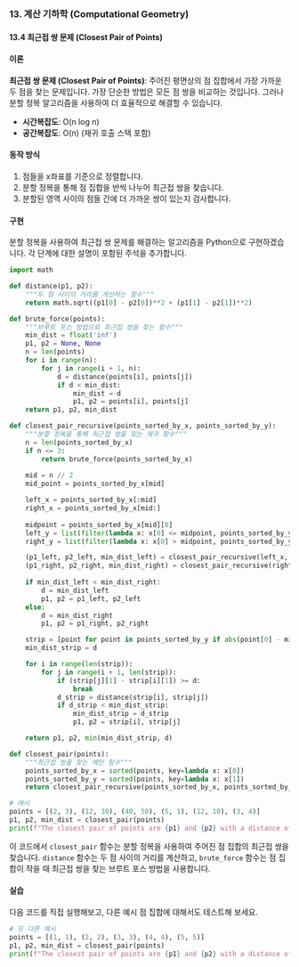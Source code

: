 ### 13. 계산 기하학 (Computational Geometry)

#### 13.4 최근접 쌍 문제 (Closest Pair of Points)

#### 이론
**최근접 쌍 문제 (Closest Pair of Points)**: 주어진 평면상의 점 집합에서 가장 가까운 두 점을 찾는 문제입니다. 가장 단순한 방법은 모든 점 쌍을 비교하는 것입니다. 그러나 분할 정복 알고리즘을 사용하여 더 효율적으로 해결할 수 있습니다.
- **시간복잡도**: O(n log n)
- **공간복잡도**: O(n) (재귀 호출 스택 포함)

#### 동작 방식
1. 점들을 x좌표를 기준으로 정렬합니다.
2. 분할 정복을 통해 점 집합을 반씩 나누어 최근접 쌍을 찾습니다.
3. 분할된 영역 사이의 점들 간에 더 가까운 쌍이 있는지 검사합니다.

#### 구현
분할 정복을 사용하여 최근접 쌍 문제를 해결하는 알고리즘을 Python으로 구현하겠습니다. 각 단계에 대한 설명이 포함된 주석을 추가합니다.

```python
import math

def distance(p1, p2):
    """두 점 사이의 거리를 계산하는 함수"""
    return math.sqrt((p1[0] - p2[0])**2 + (p1[1] - p2[1])**2)

def brute_force(points):
    """브루트 포스 방법으로 최근접 쌍을 찾는 함수"""
    min_dist = float('inf')
    p1, p2 = None, None
    n = len(points)
    for i in range(n):
        for j in range(i + 1, n):
            d = distance(points[i], points[j])
            if d < min_dist:
                min_dist = d
                p1, p2 = points[i], points[j]
    return p1, p2, min_dist

def closest_pair_recursive(points_sorted_by_x, points_sorted_by_y):
    """분할 정복을 통해 최근접 쌍을 찾는 재귀 함수"""
    n = len(points_sorted_by_x)
    if n <= 3:
        return brute_force(points_sorted_by_x)
    
    mid = n // 2
    mid_point = points_sorted_by_x[mid]

    left_x = points_sorted_by_x[:mid]
    right_x = points_sorted_by_x[mid:]
    
    midpoint = points_sorted_by_x[mid][0]
    left_y = list(filter(lambda x: x[0] <= midpoint, points_sorted_by_y))
    right_y = list(filter(lambda x: x[0] > midpoint, points_sorted_by_y))

    (p1_left, p2_left, min_dist_left) = closest_pair_recursive(left_x, left_y)
    (p1_right, p2_right, min_dist_right) = closest_pair_recursive(right_x, right_y)
    
    if min_dist_left < min_dist_right:
        d = min_dist_left
        p1, p2 = p1_left, p2_left
    else:
        d = min_dist_right
        p1, p2 = p1_right, p2_right

    strip = [point for point in points_sorted_by_y if abs(point[0] - mid_point[0]) < d]
    min_dist_strip = d

    for i in range(len(strip)):
        for j in range(i + 1, len(strip)):
            if (strip[j][1] - strip[i][1]) >= d:
                break
            d_strip = distance(strip[i], strip[j])
            if d_strip < min_dist_strip:
                min_dist_strip = d_strip
                p1, p2 = strip[i], strip[j]

    return p1, p2, min(min_dist_strip, d)

def closest_pair(points):
    """최근접 쌍을 찾는 메인 함수"""
    points_sorted_by_x = sorted(points, key=lambda x: x[0])
    points_sorted_by_y = sorted(points, key=lambda x: x[1])
    return closest_pair_recursive(points_sorted_by_x, points_sorted_by_y)

# 예시
points = [(2, 3), (12, 30), (40, 50), (5, 1), (12, 10), (3, 4)]
p1, p2, min_dist = closest_pair(points)
print(f"The closest pair of points are {p1} and {p2} with a distance of {min_dist:.2f}")
```

이 코드에서 `closest_pair` 함수는 분할 정복을 사용하여 주어진 점 집합의 최근접 쌍을 찾습니다. `distance` 함수는 두 점 사이의 거리를 계산하고, `brute_force` 함수는 점 집합이 작을 때 최근접 쌍을 찾는 브루트 포스 방법을 사용합니다.

#### 실습
다음 코드를 직접 실행해보고, 다른 예시 점 집합에 대해서도 테스트해 보세요.

```python
# 또 다른 예시
points = [(1, 1), (2, 2), (3, 3), (4, 4), (5, 5)]
p1, p2, min_dist = closest_pair(points)
print(f"The closest pair of points are {p1} and {p2} with a distance of {min_dist:.2f}")
```
